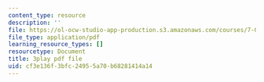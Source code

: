 ```yaml
---
content_type: resource
description: ''
file: https://ol-ocw-studio-app-production.s3.amazonaws.com/courses/7-016-introductory-biology-fall-2018/cf3e136f3bfc24955a70b68281414a14_L4tEwAsVW0I.pdf
file_type: application/pdf
learning_resource_types: []
resourcetype: Document
title: 3play pdf file
uid: cf3e136f-3bfc-2495-5a70-b68281414a14
---
```

